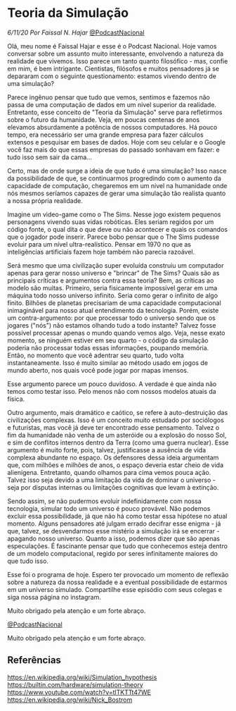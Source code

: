 <!-- 5oQ5xZ9fibWiP1VBtK3sUV -->
# Teoria da Simulação
*6/11/20* 
*Por Faissal N. Hajar* 
[@PodcastNacional](https://www.instagram.com/podcastnacional/)

Olá, meu nome é Faissal Hajar e esse é o Podcast Nacional. Hoje vamos conversar sobre um assunto muito interessante, envolvendo a natureza da realidade que vivemos. Isso parece um tanto quanto filosófico - mas, confie em mim, é bem intrigante. Cientistas, filósofos e muitos pensadores já se depararam com o seguinte questionamento: estamos vivendo dentro de uma simulação?

Parece ingênuo pensar que tudo que vemos, sentimos e fazemos não passa de uma computação de dados em um nível superior da realidade. Entretanto, esse conceito de "Teoria da Simulação" serve para refletirmos sobre o futuro da humanidade. Veja, em poucas centenas de anos elevamos absurdamente a potência de nossos computadores. Há pouco tempo, era necessário ser uma grande empresa para fazer cálculos extensos e pesquisar em bases de dados. Hoje com seu celular e o Google você faz mais do que essas empresas do passado sonhavam em fazer: e tudo isso sem sair da cama... 

Certo, mas de onde surge a ideia de que tudo é uma simulação? Isso nasce da possibilidade de que, se continuarmos progredindo com o aumento da capacidade de computação, chegaremos em um nível na humanidade onde nós mesmos seríamos capazes de gerar uma simulação tão realista quanto a nossa própria realidade.

Imagine um video-game como o The Sims. Nesse jogo existem pequenos personagens vivendo suas vidas robóticas. Eles seriam regidos por um código fonte, o qual dita o que deve ou não acontecer e quais os comandos que o jogador pode inserir. Parece bobo pensar que o The Sims pudesse evoluir para um nível ultra-realístico. Pensar em 1970 no que as inteligências artificiais fazem hoje também não parecia razoável. 

Será mesmo que uma civilização super evoluída construiu um computador apenas para gerar nosso universo e "brincar" de The Sims? Quais são as principais críticas e argumentos contra essa teoria? Bem, as críticas ao modelo são muitas. Primeiro, seria fisicamente impossível gerar em uma máquina todo nosso universo infinito. Seria como gerar o infinito de algo finito. Bilhões de planetas precisariam de uma capacidade computacional inimaginável para nosso atual entendimento da tecnologia. Porém, existe um contra-argumento: por que processar todo o universo sendo que os jogares ("nós") não estamos olhando tudo a todo instante? Talvez fosse possível processar apenas o mundo quando vemos algo. Veja, nesse exato momento, se ninguém estiver em seu quarto - o código da simulação poderia não processar todas  essas informações, poupando memória. Então, no momento que você adentrar seu quarto, tudo volta instantaneamente. Isso é muito similar ao método usado em jogos de mundo aberto, nos quais você pode jogar por mapas imensos.

Esse argumento parece um pouco duvidoso. A verdade é que ainda não temos como testar isso. Pelo menos não com nossos modelos atuais da física.

Outro argumento, mais dramático e caótico, se refere à auto-destruição das civilizações complexas. Isso é um conceito muito estudado por sociólogos e futuristas, mas você já deve ter encontrado esse pensamento. Talvez o fim da humanidade não venha de um asteróide ou a explosão do nosso Sol, e sim de conflitos internos dentro da Terra (como uma guerra nuclear). Esse argumento é muito forte, pois, talvez, justificasse a ausência de vida complexa abundante no espaço. Os defensores dessa ideia argumentam que, com milhões e milhões de anos, o espaço deveria estar cheio de vida alienígena. Entretanto, quando olhamos para cima vemos pouca ação. Talvez isso seja devido a uma limitação da vida de dominar o universo - seja por disputas internas ou limitações cognitivas que levam à extinção.

Sendo assim, se não pudermos evoluir indefinidamente com nossa tecnologia, simular todo um universo é pouco provável. Não podemos excluir essa possibilidade, já que não há como testar essa hipótese no atual momento. Alguns pensadores até julgam errado decifrar esse enigma - já que, talvez, se desvendarmos esse mistério a simulação irá se encerrar - apagando nosso universo. Quanto a isso, podemos dizer que são apenas especulações. É fascinante pensar que tudo que conhecemos esteja dentro de um modelo computacional, regido por seres infinitamente maiores do que tudo isso.

Esse foi o programa de hoje. Espero ter provocado um momento de reflexão sobre a natureza da nossa realidade e a eventual possibilidade de estarmos em um universo simulado. Compartilhe esse episódio com seus colegas e siga nossa página no instagram.

Muito obrigado pela atenção e um forte abraço.

[@PodcastNacional](https://www.instagram.com/podcastnacional/)

Muito obrigado pela atenção e um forte abraço.

## Referências

<https://en.wikipedia.org/wiki/Simulation_hypothesis>
<https://builtin.com/hardware/simulation-theory>
<https://www.youtube.com/watch?v=tlTKTTt47WE>
<https://en.wikipedia.org/wiki/Nick_Bostrom>